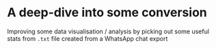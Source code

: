 # A deep-dive into some conversion
Improving some data visualisation / analysis by picking out some useful stats from `.txt` file created from a WhatsApp chat export
